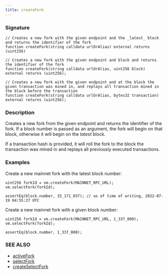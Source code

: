 ```yaml
---
title: createFork
---
```


### Signature

```solidity
// Creates a new fork with the given endpoint and the _latest_ block and returns the identifier of the fork
function createFork(string calldata urlOrAlias) external returns (uint256)
```

```solidity
// Creates a new fork with the given endpoint and block and returns the identifier of the fork
function createFork(string calldata urlOrAlias, uint256 block) external returns (uint256);
```

```solidity
// Creates a new fork with the given endpoint and at the block the given transaction was mined in, and replays all transaction mined in the block before the transaction
function createFork(string calldata urlOrAlias, bytes32 transaction) external returns (uint256);
```

### Description

Creates a new fork from the given endpoint and returns the identifier of the fork. If a block number is passed as an argument, the fork will begin on that block, otherwise it will begin on the _latest_ block.

If a transaction hash is provided, it will roll the fork to the block the transaction was mined in and replays all previously executed transactions.

### Examples

Create a new mainnet fork with the latest block number:

```solidity
uint256 forkId = vm.createFork(MAINNET_RPC_URL);
vm.selectFork(forkId);

assertEq(block.number, 15_171_037); // as of time of writing, 2022-07-19 04:55:27 UTC
```

Create a new mainnet fork with a given block number:

```solidity
uint256 forkId = vm.createFork(MAINNET_RPC_URL, 1_337_000);
vm.selectFork(forkId);

assertEq(block.number, 1_337_000);
```

### SEE ALSO

- [activeFork](./active-fork)
- [selectFork](./select-fork)
- [createSelectFork](./create-select-fork)
